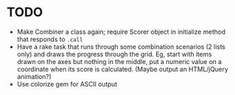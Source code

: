# TODO

- Make Combiner a class again; require Scorer object in initialize method that responds to `.call`
- Have a rake task that runs through some combination scenarios (2 lists only) and draws the progress through the grid. Eg, start with items drawn on the axes but nothing in the middle, put a numeric value on a coordinate when its score is calculated. (Maybe output an HTML/jQuery animation?)
- Use colorize gem for ASCII output
